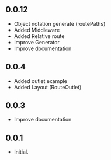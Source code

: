 ## 0.0.12

* Object notation generate (routePaths)
* Added Middleware
* Added Relative route
* Improve Generator
* Improve documentation

## 0.0.4

* Added outlet example
* Added Layout (RouteOutlet)


## 0.0.3

* Improve documentation

## 0.0.1

* Initial.
